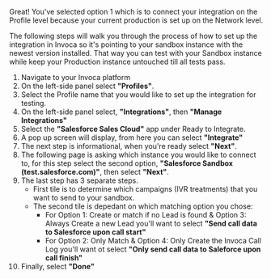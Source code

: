 Great! You've selected option 1 which is to connect your integration on the Profile level because your current production is set up on the Network level.

The following steps will walk you through the process of how to set up the integration in Invoca so it's pointing to your sandbox instance with the newest version installed. That way you can test with your Sandbox instance while keep your Production instance untouched till all tests pass.

1. Navigate to your Invoca platform
2. On the left-side panel select **"Profiles"**.
3. Select the Profile name that you would like to set up the integration for testing. 
4. On the left-side panel select, **"Integrations"**, then **"Manage Integrations"**
5. Select the **"Salesforce Sales Cloud"** app under Ready to Integrate.
6. A pop up screen will display, from here you can select **"Integrate"**
7. The next step is informational, when you're ready select **"Next"**.
8. The following page is asking which instance you would like to connect to, for this step select the second option, **"Salesforce Sandbox (test.salesforce.com)"**, then select **"Next"**.
9. The last step has 3 separate steps.
    - First tile is to determine which campaigns (IVR treatments) that you want to send to your sandbox.
    - The second tile is depedant on which matching option you chose:
        - For Option 1: Create or match if no Lead is found & Option 3: Always Create a new Lead you'll want to select **"Send call data to Salesforce upon call start"**
        - For Option 2: Only Match & Option 4: Only Create the Invoca Call Log you'll want ot select **"Only send call data to Saleforce upon call finish"**
10. Finally, select **"Done"**
